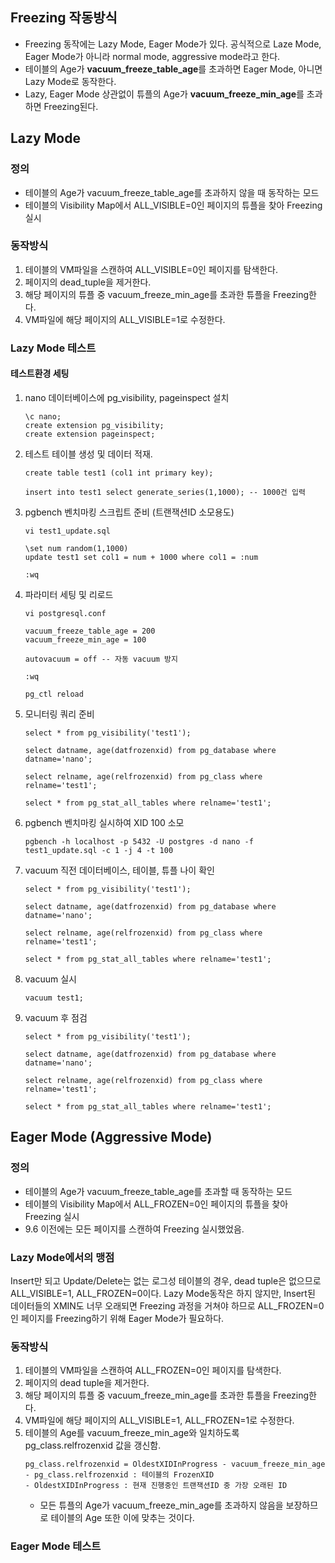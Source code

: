 ## Freezing 작동방식
- Freezing 동작에는 Lazy Mode, Eager Mode가 있다. 공식적으로 Laze Mode, Eager Mode가 아니라 normal mode, aggressive mode라고 한다.
- 테이블의 Age가 **vacuum_freeze_table_age**를 초과하면 Eager Mode, 아니면 Lazy Mode로 동작한다.
- Lazy, Eager Mode 상관없이 튜플의 Age가 **vacuum_freeze_min_age**를 초과하면 Freezing된다.

## Lazy Mode
### 정의
- 테이블의 Age가 vacuum_freeze_table_age를 초과하지 않을 때 동작하는 모드
- 테이블의 Visibility Map에서 ALL_VISIBLE=0인 페이지의 튜플을 찾아 Freezing 실시

### 동작방식
1. 테이블의 VM파일을 스캔하여 ALL_VISIBLE=0인 페이지를 탐색한다.
2. 페이지의 dead_tuple을 제거한다.
3. 해당 페이지의 튜플 중 vacuum_freeze_min_age를 초과한 튜플을 Freezing한다.
4. VM파일에 해당 페이지의 ALL_VISIBLE=1로 수정한다.

### Lazy Mode 테스트
#### 테스트환경 세팅
1. nano 데이터베이스에 pg_visibility, pageinspect 설치
   ```
   \c nano;
   create extension pg_visibility;
   create extension pageinspect;
   ```
3. 테스트 테이블 생성 및 데이터 적재.
   ```
   create table test1 (col1 int primary key);
   
   insert into test1 select generate_series(1,1000); -- 1000건 입력
   ```

4. pgbench 벤치마킹 스크립트 준비 (트랜잭션ID 소모용도)
   ```
   vi test1_update.sql

   \set num random(1,1000)
   update test1 set col1 = num + 1000 where col1 = :num

   :wq
   ```

5. 파라미터 세팅 및 리로드
   ```
   vi postgresql.conf

   vacuum_freeze_table_age = 200
   vacuum_freeze_min_age = 100

   autovacuum = off -- 자동 vacuum 방지

   :wq

   pg_ctl reload
   ```
6. 모니터링 쿼리 준비
   ```
   select * from pg_visibility('test1');

   select datname, age(datfrozenxid) from pg_database where datname='nano';

   select relname, age(relfrozenxid) from pg_class where relname='test1';

   select * from pg_stat_all_tables where relname='test1';
   ```
7. pgbench 벤치마킹 실시하여 XID 100 소모
   ```
   pgbench -h localhost -p 5432 -U postgres -d nano -f test1_update.sql -c 1 -j 4 -t 100
   ```
8. vacuum 직전 데이터베이스, 테이블, 튜플 나이 확인
   ```
   select * from pg_visibility('test1');

   select datname, age(datfrozenxid) from pg_database where datname='nano';
   
   select relname, age(relfrozenxid) from pg_class where relname='test1';

   select * from pg_stat_all_tables where relname='test1';
   ```

9. vacuum 실시
   ```
   vacuum test1;
   ```

10. vacuum 후 점검
    ```
    select * from pg_visibility('test1');

    select datname, age(datfrozenxid) from pg_database where datname='nano';

    select relname, age(relfrozenxid) from pg_class where relname='test1';

    select * from pg_stat_all_tables where relname='test1';
    ```

## Eager Mode (Aggressive Mode)
### 정의
- 테이블의 Age가 vacuum_freeze_table_age를 초과할 때 동작하는 모드
- 테이블의 Visibility Map에서 ALL_FROZEN=0인 페이지의 튜플을 찾아 Freezing 실시
- 9.6 이전에는 모든 페이지를 스캔하여 Freezing 실시했었음.

### Lazy Mode에서의 맹점
Insert만 되고 Update/Delete는 없는 로그성 테이블의 경우, dead tuple은 없으므로 ALL_VISIBLE=1, ALL_FROZEN=0이다. Lazy Mode동작은 하지 않지만, Insert된 데이터들의 XMIN도 너무 오래되면 Freezing 과정을 거쳐야 하므로 ALL_FROZEN=0인 페이지를 Freezing하기 위해 Eager Mode가 필요하다.

### 동작방식
1. 테이블의 VM파일을 스캔하여 ALL_FROZEN=0인 페이지를 탐색한다.
2. 페이지의 dead tuple을 제거한다.
3. 해당 페이지의 튜플 중 vacuum_freeze_min_age를 초과한 튜플을 Freezing한다.
4. VM파일에 해당 페이지의 ALL_VISIBLE=1, ALL_FROZEN=1로 수정한다.
5. 테이블의 Age를 vacuum_freeze_min_age와 일치하도록 pg_class.relfrozenxid 값을 갱신함.
   ```
   pg_class.relfrozenxid = OldestXIDInProgress - vacuum_freeze_min_age
   - pg_class.relfrozenxid : 테이블의 FrozenXID
   - OldestXIDInProgress : 현재 진행중인 트랜잭션ID 중 가장 오래된 ID
   ```
   - 모든 튜플의 Age가 vacuum_freeze_min_age를 초과하지 않음을 보장하므로 테이블의 Age 또한 이에 맞추는 것이다.

### Eager Mode 테스트
